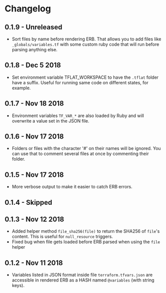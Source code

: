 # Changelog

## 0.1.9 - Unreleased
- Sort files by name before rendering ERB. That allows you to add files like `_globals/variables.tf` with some custom ruby code that will run before parsing anything else.

## 0.1.8 - Dec 5 2018
- Set environment variable TFLAT_WORKSPACE to have the `.tflat` folder have a suffix. Useful for running same code on different states, for example.


## 0.1.7 - Nov 18 2018
- Environment variables `TF_VAR_*` are also loaded by Ruby and will overwrite a value set in the JSON file.

## 0.1.6 - Nov 17 2018
- Folders or files with the character '#' on their names will be ignored. You can use that to comment several files at once by commenting their folder.

## 0.1.5 - Nov 17 2018
- More verbose output to make it easier to catch ERB errors.

## 0.1.4 - Skipped

## 0.1.3 - Nov 12 2018
- Added helper method `file_sha256(file)` to return the SHA256 of `file`'s content. This is useful for `null_resource` triggers.
- Fixed bug when file gets loaded before ERB parsed when using the `file` helper
## 0.1.2 - Nov 11 2018
- Variables listed in JSON format inside file `terraform.tfvars.json` are accessible in rendered ERB as a HASH named `@variables` (with string keys).
